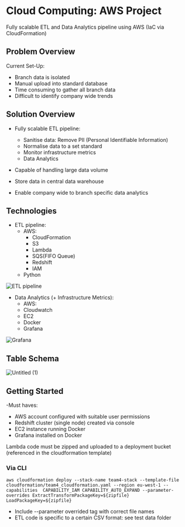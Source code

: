 # Cloud Computing: AWS Project
Fully scalable ETL and Data Analytics  pipeline using AWS (IaC via CloudFormation)

## Problem Overview

Current Set-Up:
- Branch data is isolated 
- Manual upload into standard database
- Time consuming to gather all branch data
- Difficult to identify company wide trends


## Solution Overview

- Fully scalable ETL pipeline:

    - Sanitise data: Remove PII (Personal Identifiable Information)
    - Normalise data to a set standard
    - Monitor infrastructure metrics
    - Data Analytics

- Capable of handling large data volume

- Store data in central data warehouse

- Enable company wide to branch specific data analytics


## Technologies

- ETL pipeline:
    - AWS:
        - CloudFormation
        - S3
        - Lambda
        - SQS(FIFO Queue)
        - Redshift
        - IAM
    - Python

![ETL pipeline](https://user-images.githubusercontent.com/114569343/218149477-b014fe41-3819-41a3-859a-61ff083a6048.PNG)

- Data Analytics (+ Infrastructure Metrics):
    - AWS:
     - Cloudwatch
     - EC2
    - Docker
    - Grafana

![Grafana](https://user-images.githubusercontent.com/114569343/218149462-99298b32-cde1-45b8-82a1-1df1c98bf015.PNG)

## Table Schema
![Untitled (1)](https://user-images.githubusercontent.com/114569343/214832903-4a0eb541-5ac8-4848-8cc5-91e8c459c5ea.png)

## Getting Started

-Must haves:
 - AWS account configured with suitable user permissions
 - Redshift cluster (single node) created via console
 - EC2 instance running Docker
 - Grafana installed on Docker

Lambda code must be zipped and uploaded to a deployment bucket (referenced in the cloudformation template)

### Via CLI
```
aws cloudformation deploy --stack-name team4-stack --template-file cloudformation/team4_cloudformation.yaml --region eu-west-1 --capabilities  CAPABILITY_IAM CAPABILITY_AUTO_EXPAND --parameter-overrides ExtractTransformPackageKey=${zipfile} LoadPackageKey=${zipfile}

```
- Include --parameter overrided tag with correct file names 
- ETL code is specific to a certain CSV format: see test data folder

